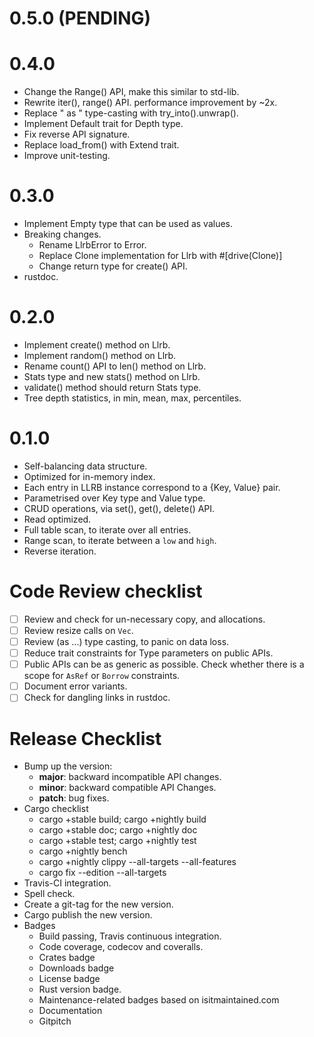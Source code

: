 0.5.0 (PENDING)
=====

0.4.0
=====

- Change the Range() API, make this similar to std-lib.
- Rewrite iter(), range() API. performance improvement by ~2x.
- Replace " as " type-casting with try\_into().unwrap().
- Implement Default trait for Depth type.
- Fix reverse API signature.
- Replace load\_from() with Extend trait.
- Improve unit-testing.

0.3.0
=====

- Implement Empty type that can be used as values.
- Breaking changes.
  * Rename LlrbError to Error.
  * Replace Clone implementation for Llrb with #[drive(Clone)]
  * Change return type for create() API.
- rustdoc.


0.2.0
=====

* Implement create() method on Llrb.
* Implement random() method on Llrb.
* Rename count() API to len() method on Llrb.
* Stats type and new stats() method on Llrb.
* validate() method should return Stats type.
* Tree depth statistics, in min, mean, max, percentiles.

0.1.0
=====

* Self-balancing data structure.
* Optimized for in-memory index.
* Each entry in LLRB instance correspond to a {Key, Value} pair.
* Parametrised over Key type and Value type.
* CRUD operations, via set(), get(), delete() API.
* Read optimized.
* Full table scan, to iterate over all entries.
* Range scan, to iterate between a ``low`` and ``high``.
* Reverse iteration.

Code Review checklist
=====================

* [ ] Review and check for un-necessary copy, and allocations.
* [ ] Review resize calls on `Vec`.
* [ ] Review (as ...) type casting, to panic on data loss.
* [ ] Reduce trait constraints for Type parameters on public APIs.
* [ ] Public APIs can be as generic as possible. Check whether there
      is a scope for `AsRef` or `Borrow` constraints.
* [ ] Document error variants.
* [ ] Check for dangling links in rustdoc.

Release Checklist
=================

* Bump up the version:
  * __major__: backward incompatible API changes.
  * __minor__: backward compatible API Changes.
  * __patch__: bug fixes.
* Cargo checklist
  * cargo +stable build; cargo +nightly build
  * cargo +stable doc; cargo +nightly doc
  * cargo +stable test; cargo +nightly test
  * cargo +nightly bench
  * cargo +nightly clippy --all-targets --all-features
  * cargo fix --edition --all-targets
* Travis-CI integration.
* Spell check.
* Create a git-tag for the new version.
* Cargo publish the new version.
* Badges
  * Build passing, Travis continuous integration.
  * Code coverage, codecov and coveralls.
  * Crates badge
  * Downloads badge
  * License badge
  * Rust version badge.
  * Maintenance-related badges based on isitmaintained.com
  * Documentation
  * Gitpitch
